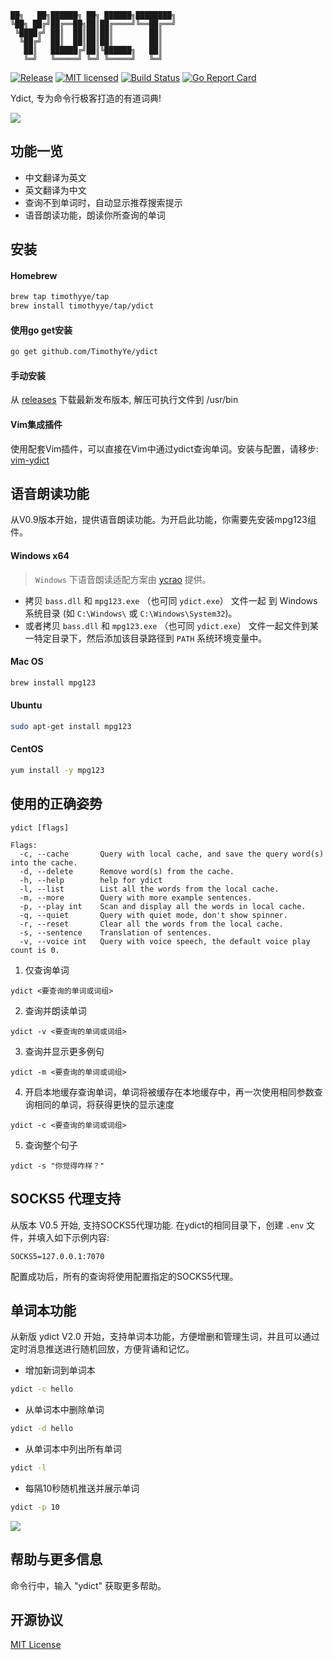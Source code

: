 ```text
██╗   ██╗██████╗ ██╗ ██████╗████████╗
╚██╗ ██╔╝██╔══██╗██║██╔════╝╚══██╔══╝
 ╚████╔╝ ██║  ██║██║██║        ██║   
  ╚██╔╝  ██║  ██║██║██║        ██║   
   ██║   ██████╔╝██║╚██████╗   ██║   
   ╚═╝   ╚═════╝ ╚═╝ ╚═════╝   ╚═╝   
 ```

[![Release][3]][4] [![MIT licensed][5]][6] [![Build Status][1]][2] [![Go Report Card][7]][8]

[1]: https://travis-ci.org/TimothyYe/ydict.svg?branch=master
[2]: https://travis-ci.org/TimothyYe/ydict
[3]: https://img.shields.io/badge/release-v0.9-brightgreen.svg
[4]: https://github.com/TimothyYe/ydict/releases
[5]: https://img.shields.io/dub/l/vibe-d.svg
[6]: LICENSE
[7]: https://goreportcard.com/badge/github.com/timothyye/ydict
[8]: https://goreportcard.com/report/github.com/timothyye/ydict

Ydict, 专为命令行极客打造的有道词典!

![](https://raw.githubusercontent.com/TimothyYe/ydict/master/snapshots/ydict.gif)

## 功能一览

* 中文翻译为英文
* 英文翻译为中文
* 查询不到单词时，自动显示推荐搜索提示
* 语音朗读功能，朗读你所查询的单词

## 安装

#### Homebrew

```bash
brew tap timothyye/tap
brew install timothyye/tap/ydict
```

#### 使用go get安装

```bash
go get github.com/TimothyYe/ydict
```

#### 手动安装

从 [releases](https://github.com/TimothyYe/ydict/releases) 下载最新发布版本, 解压可执行文件到 /usr/bin

#### Vim集成插件

使用配套Vim插件，可以直接在Vim中通过ydict查询单词。安装与配置，请移步: [vim-ydict](https://github.com/TimothyYe/vim-ydict)

## 语音朗读功能

从V0.9版本开始，提供语音朗读功能。为开启此功能，你需要先安装mpg123组件。

#### Windows x64

>   `Windows` 下语音朗读适配方案由 [ycrao](https://github.com/ycrao/learning_golang/tree/main/cmd-bass-player) 提供。

- 拷贝 `bass.dll` 和 `mpg123.exe` （也可同 `ydict.exe`） 文件一起 到 Windows 系统目录 (如 `C:\Windows\` 或 `C:\Windows\System32`)。
- 或者拷贝 `bass.dll` 和 `mpg123.exe` （也可同 `ydict.exe`） 文件一起文件到某一特定目录下，然后添加该目录路径到 `PATH` 系统环境变量中。


#### Mac OS

```bash
brew install mpg123
```
#### Ubuntu

```bash
sudo apt-get install mpg123
```

#### CentOS

```bash
yum install -y mpg123
```

## 使用的正确姿势
```text
ydict [flags]

Flags:
  -c, --cache       Query with local cache, and save the query word(s) into the cache.
  -d, --delete      Remove word(s) from the cache.
  -h, --help        help for ydict
  -l, --list        List all the words from the local cache.
  -m, --more        Query with more example sentences.
  -p, --play int    Scan and display all the words in local cache.
  -q, --quiet       Query with quiet mode, don't show spinner.
  -r, --reset       Clear all the words from the local cache.
  -s, --sentence    Translation of sentences.
  -v, --voice int   Query with voice speech, the default voice play count is 0.
```

1. 仅查询单词

```text
ydict <要查询的单词或词组>
```

2. 查询并朗读单词

```text
ydict -v <要查询的单词或词组>
```
3. 查询并显示更多例句

```text
ydict -m <要查询的单词或词组>
```

4. 开启本地缓存查询单词，单词将被缓存在本地缓存中，再一次使用相同参数查询相同的单词，将获得更快的显示速度

```text
ydict -c <要查询的单词或词组>
```

5. 查询整个句子

```text
ydict -s "你觉得咋样？"
```

## SOCKS5 代理支持

从版本 V0.5 开始, 支持SOCKS5代理功能. 在ydict的相同目录下，创建 ```.env``` 文件，并填入如下示例内容:

```text
SOCKS5=127.0.0.1:7070
```

配置成功后，所有的查询将使用配置指定的SOCKS5代理。

## 单词本功能

从新版 ydict V2.0 开始，支持单词本功能，方便增删和管理生词，并且可以通过定时消息推送进行随机回放，方便背诵和记忆。

* 增加新词到单词本
```bash
ydict -c hello
```

* 从单词本中删除单词
```bash
ydict -d hello
```

* 从单词本中列出所有单词
```bash
ydict -l
```

* 每隔10秒随机推送并展示单词
```bash
ydict -p 10
```
![](https://raw.githubusercontent.com/TimothyYe/ydict/master/snapshots/play.png)

## 帮助与更多信息

命令行中，输入 "ydict" 获取更多帮助。
  
## 开源协议

[MIT License](https://github.com/TimothyYe/ydict/blob/master/LICENSE)
